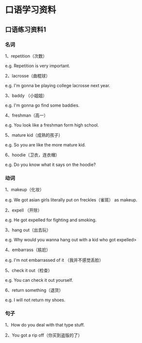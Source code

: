 # 口语学习资料

## 口语练习资料1

### 名词

1、repetition（次数）

e.g. Repetition is very important.

2、lacrosse（曲棍球）

e.g. I'm gonna be playing college lacrosse next year.

3、baddy （小姐姐）

e.g. I'm gonna go find some baddies.

4、freshman（高一）

e.g. You look like a freshman form high school.

5、mature kid（成熟的孩子）

e.g. So you are like the more mature kid.

6、hoodie（卫衣，连衣帽）

e.g. Do you know what it says on the hoodie?



### 动词

1、makeup（化妆）

e.g. We got asian girls literally put on freckles（雀斑） as makeup.

2、expell （开除）

e.g. He got expelled for fighting and smoking.

3、hang out（出去玩）

e.g. Why would you wanna hang out with a kid who got expelled>

4、embarrass（尴尬）

e.g. I'm not embarrassed of it （我并不感觉丢脸）

5、check it out（检查）

e.g. You can check it out yourself.

6、return something（退货）

e.g. I will not return my shoes.

### 句子

1、How do you deal with that type stuff.

2、You got a rip off（你买到盗版的了）







 



